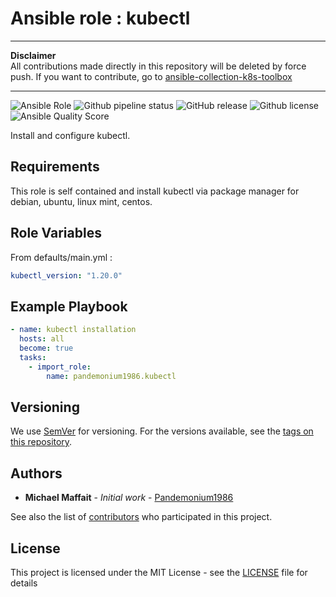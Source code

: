 # Ansible role : kubectl

* * *

**Disclaimer**  
All contributions made directly in this repository will be deleted by force push. If you want to contribute, go to [ansible-collection-k8s-toolbox](https://github.com/Pandemonium1986/ansible-collection-k8s-toolbox)

* * *

![Ansible Role](https://img.shields.io/ansible/role/50928?logo=ansible)
![Github pipeline status](https://github.com/Pandemonium1986/ansible-role-kubectl/workflows/Molecule:%20Github%20actions%20pipeline/badge.svg)
![GitHub release](https://img.shields.io/github/release/Pandemonium1986/ansible-role-kubectl.svg?logo=github)
![Github license](https://img.shields.io/github/license/Pandemonium1986/ansible-role-kubectl.svg?logo=github)
![Ansible Quality Score](https://img.shields.io/ansible/quality/50928?logo=ansible)

Install and configure kubectl.

## Requirements

This role is self contained and install kubectl via package manager for debian, ubuntu, linux mint, centos.

## Role Variables

From defaults/main.yml :

```yaml
kubectl_version: "1.20.0"
```

## Example Playbook

```yaml
- name: kubectl installation
  hosts: all
  become: true
  tasks:
    - import_role:
        name: pandemonium1986.kubectl
```

## Versioning

We use [SemVer](http://semver.org/) for versioning. For the versions available, see the [tags on this repository](https://github.com/Pandemonium1986/ansible-role-kubectl/tags).

## Authors

-   **Michael Maffait** - _Initial work_ - [Pandemonium1986](https://github.com/Pandemonium1986)

See also the list of [contributors](https://github.com/your/project/contributors) who participated in this project.

## License

This project is licensed under the MIT License - see the [LICENSE](./LICENSE) file for details
